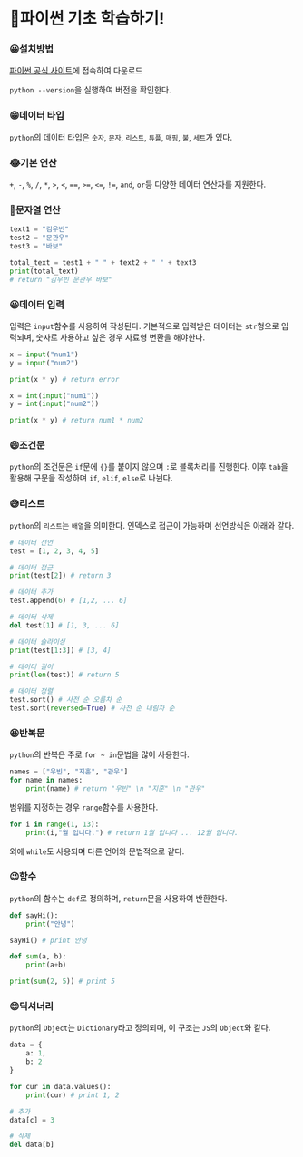 # 🐍파이썬 기초 학습하기!

### 😀설치방법

[파이썬 공식 사이트](https://www.python.org/)에 접속하여 다운로드

`python --version`을 실행하여 버전을 확인한다.

### 😁데이터 타입

`python`의 데이터 타입은 `숫자`, `문자`, `리스트`, `튜플`, `매핑`, `불`, `세트`가 있다.

### 😂기본 연산

`+`, `-`, `%`, `/`, `*`, `>`, `<`, `==`, `>=`, `<=`, `!=`, `and`, `or`등 다양한 데이터 연산자를 지원한다.

### 🤣문자열 연산

```python
text1 = "김우빈"
test2 = "문관우"
test3 = "바보"

total_text = test1 + " " + text2 + " " + text3
print(total_text)
# return "김우빈 문관우 바보"
```

### 😃데이터 입력

입력은 `input`함수를 사용하여 작성된다. 기본적으로 입력받은 데이터는 `str`형으로 입력되며, 숫자로 사용하고 싶은 경우 자료형 변환을 해야한다.

```python
x = input("num1")
y = input("num2")

print(x * y) # return error

x = int(input("num1"))
y = int(input("num2"))

print(x * y) # return num1 * num2
```

### 😄조건문

`python`의 조건문은 `if`문에 `{}`를 붙이지 않으며 `:`로 블록처리를 진행한다.
이후 `tab`을 활용해 구문을 작성하며 `if`, `elif`, `else`로 나뉜다.

### 😅리스트

`python`의 `리스트`는 `배열`을 의미한다. 인덱스로 접근이 가능하며 선언방식은 아래와 같다.

```python
# 데이터 선언
test = [1, 2, 3, 4, 5]

# 데이터 접근
print(test[2]) # return 3

# 데이터 추가
test.append(6) # [1,2, ... 6]

# 데이터 삭제
del test[1] # [1, 3, ... 6]

# 데이터 슬라이싱
print(test[1:3]) # [3, 4]

# 데이터 길이
print(len(test)) # return 5

# 데이터 정렬
test.sort() # 사전 순 오름차 순
test.sort(reversed=True) # 사전 순 내림차 순
```

### 😆반복문

`python`의 반복은 주로 `for ~ in`문법을 많이 사용한다.

```python
names = ["우빈", "지훈", "관우"]
for name in names:
    print(name) # return "우빈" \n "지훈" \n "관우"
```

범위를 지정하는 경우 `range`함수를 사용한다.

```python
for i in range(1, 13):
    print(i,"월 입니다.") # return 1월 입니다 ... 12월 입니다.
```

외에 `while`도 사용되며 다른 언어와 문법적으로 같다.

### 😉함수

`python`의 함수는 `def`로 정의하며, `return`문을 사용하여 반환한다.

```python
def sayHi():
    print("안녕")

sayHi() # print 안녕

def sum(a, b):
    print(a+b)

print(sum(2, 5)) # print 5
```

### 😊딕셔너리

`python`의 `Object`는 `Dictionary`라고 정의되며, 이 구조는 `JS`의 `Object`와 같다.

```python
data = {
    a: 1,
    b: 2
}

for cur in data.values():
    print(cur) # print 1, 2

# 추가
data[c] = 3

# 삭제
del data[b]
```
